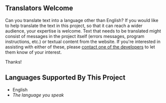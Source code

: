 ## Translators Welcome

Can you translate text into a language other than English?  If you would like to help translate the text in this project, so that it can reach a wider audience, your expertise is welcome.  Text that needs to be translated might consist of messages in the project itself (errors messages, program instructions, etc.) or textual content from the website.  If you're interested in assisting with either of these, please <a href="team-list.html">contact one of the developers</a> to let them know of your interest.

Thanks!

## Languages Supported By This Project

* English
* _The language you speak_
